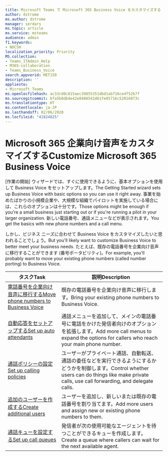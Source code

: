 ```yaml
---
title: Microsoft Teams で Microsoft 365 Business Voice をカスタマイズする
author: dstrome
ms.author: dstrome
manager: serdars
ms.topic: article
ms.service: msteams
audience: admin
f1.keywords:
- NOCSH
localization_priority: Priority
MS.collection:
- Teams_ITAdmin_Help
- M365-collaboration
- Teams_Business_Voice
search.appverid: MET150
description: ''
appliesto:
- Microsoft Teams
ms.openlocfilehash: ac33cd0c815aec39855351dbd1abf16ce4f52b7f
ms.sourcegitcommit: bfa5b8db4e42e0480542d61fe05716c52016873c
ms.translationtype: HT
ms.contentlocale: ja-JP
ms.lasthandoff: 02/06/2020
ms.locfileid: "41824825"
---
```

# <a name="customize-microsoft-365-business-voice"></a><span data-ttu-id="b82c7-102">Microsoft 365 企業向け音声をカスタマイズする</span><span class="sxs-lookup"><span data-stu-id="b82c7-102">Customize Microsoft 365 Business Voice</span></span>

<span data-ttu-id="b82c7-103">[作業の開始] ウィザードでは、すぐに使用できるように、基本オプションを使用して Business Voice をセットアップします。</span><span class="sxs-lookup"><span data-stu-id="b82c7-103">The Getting Started wizard sets up Business Voice with basic options so you can use it right away.</span></span> <span data-ttu-id="b82c7-104">事業を始めたばかりの小規模企業や、大規模な組織でパイロットを実施している場合には、これらのオプションは十分です。</span><span class="sxs-lookup"><span data-stu-id="b82c7-104">Those options might be enough if you're a small business just starting out or if you're running a pilot in your larger organization.</span></span> <span data-ttu-id="b82c7-105">新しい電話番号、通話メニューなどが表示されます。</span><span class="sxs-lookup"><span data-stu-id="b82c7-105">You get the basics with new phone numbers and a call menu.</span></span> 

<span data-ttu-id="b82c7-106">しかし、ビジネス ニーズに合わせて Business Voice をカスタマイズしたいと思われることでしょう。</span><span class="sxs-lookup"><span data-stu-id="b82c7-106">But you'll likely want to customize Business Voice to better meet your business needs.</span></span> <span data-ttu-id="b82c7-107">たとえば、既存の電話番号を企業向け音声に移行することができます (番号ポータビリティ)。</span><span class="sxs-lookup"><span data-stu-id="b82c7-107">For example, you'll probably want to move your existing phone numbers (called number porting) to Business Voice.</span></span>

| <span data-ttu-id="b82c7-108">タスク</span><span class="sxs-lookup"><span data-stu-id="b82c7-108">Task</span></span>                                                          | <span data-ttu-id="b82c7-109">説明</span><span class="sxs-lookup"><span data-stu-id="b82c7-109">Description</span></span>                                                                                          |
|---------------------------------------------------------------|------------------------------------------------------------------------------------------------------|
| [<span data-ttu-id="b82c7-110">電話番号を企業向け音声に移行する</span><span class="sxs-lookup"><span data-stu-id="b82c7-110">Move phone numbers to Business Voice</span></span>](port-phone-numbers.md) | <span data-ttu-id="b82c7-111">既存の電話番号を企業向け音声に移行します。</span><span class="sxs-lookup"><span data-stu-id="b82c7-111">Bring your existing phone numbers to Business Voice.</span></span>                                                 |
| [<span data-ttu-id="b82c7-112">自動応答をセットアップする</span><span class="sxs-lookup"><span data-stu-id="b82c7-112">Set up auto attendants</span></span>](set-up-auto-attendants.md)           | <span data-ttu-id="b82c7-113">通話メニューを追加して、メインの電話番号に電話をかけた発信者向けのオプションを拡張します。</span><span class="sxs-lookup"><span data-stu-id="b82c7-113">Add more call menus to expand the options for callers who reach your main phone number.</span></span>        |
| [<span data-ttu-id="b82c7-114">通話ポリシーの設定</span><span class="sxs-lookup"><span data-stu-id="b82c7-114">Set up calling policies</span></span>](set-up-policies.md)                 | <span data-ttu-id="b82c7-115">ユーザーがプライベート通話、自動転送、通話の委任などを実行できるようにするかどうかを制御します。</span><span class="sxs-lookup"><span data-stu-id="b82c7-115">Control whether users can do things like make private calls, use call forwarding, and delegate calls.</span></span>        |
| [<span data-ttu-id="b82c7-116">追加のユーザーを作成する</span><span class="sxs-lookup"><span data-stu-id="b82c7-116">Create additional users</span></span>](create-users.md)                    | <span data-ttu-id="b82c7-117">ユーザーを追加し、新しいまたは既存の電話番号を割り当てます。</span><span class="sxs-lookup"><span data-stu-id="b82c7-117">Add more users and assign new or existing phone numbers to them.</span></span>                                     |
| [<span data-ttu-id="b82c7-118">通話キューを設定する</span><span class="sxs-lookup"><span data-stu-id="b82c7-118">Set up call queues</span></span>](set-up-call-queues.md)                   | <span data-ttu-id="b82c7-119">発信者が次の使用可能なエージェントを待つことができるキューを作成します。</span><span class="sxs-lookup"><span data-stu-id="b82c7-119">Create a queue where callers can wait for the next available agent.</span></span>                                  |
